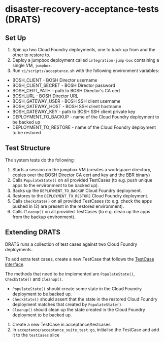 # disaster-recovery-acceptance-tests (DRATS)

## Set Up

1. Spin up two Cloud Foundry deployments, one to back up from and the other to restore to.
1. Deploy a jumpbox deployment called `integration-jump-box` containing a single VM, `jumpbox`.
1. Run `ci/scripts/acceptance.sh` with the following environment variables:
  * BOSH_CLIENT - BOSH Director username
  * BOSH_CLIENT_SECRET - BOSH Director password
  * BOSH_CERT_PATH - path to BOSH Director's CA cert
  * BOSH_URL - BOSH Director URL
  * BOSH_GATEWAY_USER - BOSH SSH client username
  * BOSH_GATEWAY_HOST - BOSH SSH client hostname
  * BOSH_GATEWAY_KEY - path to BOSH SSH client private key
  * DEPLOYMENT_TO_BACKUP - name of the Cloud Foundry deployment to be backed up
  * DEPLOYMENT_TO_RESTORE - name of the Cloud Foundry deployment to be restored

## Test Structure

The system tests do the following:

1. Starts a session on the jumpbox VM (creates a workspace directory, copies over the BOSH Director CA cert and key and the BBR binary)
1. Calls `PopulateState()` on all provided TestCases (to e.g. push unique apps to the environment to be backed up).
1. Backs up the `DEPLOYMENT_TO_BACKUP` Cloud Foundry deployment.
1. Restores to the `DEPLOYMENT_TO_RESTORE` Cloud Foundry deployment.
1. Calls `CheckState()` on all provided TestCases (to e.g. check the apps pushed in (2) are present in the restored environment).
1. Calls `Cleanup()` on all provided TestCases (to e.g. clean up the apps from the backup environment).

## Extending DRATS

DRATS runs a collection of test cases against two Cloud Foundry deployments.

To add extra test cases, create a new TestCase that follows the [TestCase interface](https://github.com/pivotal-cf-experimental/disaster-recovery-acceptance-tests/blob/master/acceptance/testcases/test_case.go).

The methods that need to be implemented are `PopulateState()`, `CheckState()` and `Cleanup()`.

* `PopulateState()` should create some state in the Cloud Foundry deployment to be backed up.
* `CheckState()` should assert that the state in the restored Cloud Foundry deployment matches that created by `PopulateState()`.
* `Cleanup()` should clean up the state created in the Cloud Foundry deployment to be backed up.

1. Create a new TestCase in acceptance/testcases
1. In `acceptance/acceptance_suite_test.go`, initialise the TestCase and add it to the `testCases` slice